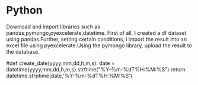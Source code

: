 # Python 
Download and import libraries such as pandas,pymongo,pyexcelerate,datetime. First of all, I created a df dataset using pandas.Further, setting certain conditions, i import the result into an excel file using pyexcelerate.Using the pymongo library, upload the result to the database.

#def create_date(yyyy,mm,dd,h,m,s):
    date = datetime(yyyy,mm,dd,h,m,s).strftime("%Y-%m-%dT%H:%M:%S")
    return datetime.strptime(date,'%Y-%m-%dT%H:%M:%S')
